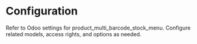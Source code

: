 # Configuration

Refer to Odoo settings for product_multi_barcode_stock_menu. Configure related models, access rights, and options as needed.
